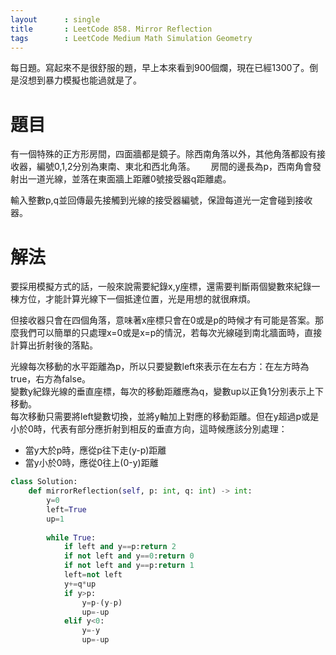 ```yaml
--- 
layout      : single
title       : LeetCode 858. Mirror Reflection
tags        : LeetCode Medium Math Simulation Geometry
---
```

每日題。寫起來不是很舒服的題，早上本來看到900個爛，現在已經1300了。倒是沒想到暴力模擬也能過就是了。  

# 題目
有一個特殊的正方形房間，四面牆都是鏡子。除西南角落以外，其他角落都設有接收器，編號0,1,2分別為東南、東北和西北角落。　　
房間的邊長為p，西南角會發射出一道光線，並落在東面牆上距離0號接受器q距離處。  

輸入整數p,q並回傳最先接觸到光線的接受器編號，保證每道光一定會碰到接收器。  

# 解法
要採用模擬方式的話，一般來說需要紀錄x,y座標，還需要判斷兩個變數來紀錄一棟方位，才能計算光線下一個抵達位置，光是用想的就很麻煩。  

但接收器只會在四個角落，意味著x座標只會在0或是p的時候才有可能是答案。那麼我們可以簡單的只處理x=0或是x=p的情況，若每次光線碰到南北牆面時，直接計算出折射後的落點。  

光線每次移動的水平距離為p，所以只要變數left來表示在左右方：在左方時為true，右方為false。  
變數y紀錄光線的垂直座標，每次的移動距離應為q，變數up以正負1分別表示上下移動。  
每次移動只需要將left變數切換，並將y軸加上對應的移動距離。但在y超過p或是小於0時，代表有部分應折射到相反的垂直方向，這時候應該分別處理：  
- 當y大於p時，應從p往下走(y-p)距離  
- 當y小於0時，應從0往上(0-y)距離  

```python
class Solution:
    def mirrorReflection(self, p: int, q: int) -> int:
        y=0
        left=True
        up=1
        
        while True:
            if left and y==p:return 2
            if not left and y==0:return 0
            if not left and y==p:return 1
            left=not left
            y+=q*up
            if y>p:
                y=p-(y-p)
                up=-up
            elif y<0:
                y=-y
                up=-up
```
